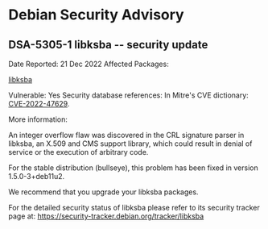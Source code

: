 
Debian Security Advisory
========================


DSA-5305-1 libksba -- security update
-------------------------------------



Date Reported:
21 Dec 2022
Affected Packages:

[libksba](https://packages.debian.org/src:libksba)

Vulnerable:
Yes
Security database references:
In Mitre's CVE dictionary: [CVE-2022-47629](https://security-tracker.debian.org/tracker/CVE-2022-47629).  

More information:

An integer overflow flaw was discovered in the CRL signature parser in
libksba, an X.509 and CMS support library, which could result in denial
of service or the execution of arbitrary code.


For the stable distribution (bullseye), this problem has been fixed in
version 1.5.0-3+deb11u2.


We recommend that you upgrade your libksba packages.


For the detailed security status of libksba please refer to its security
tracker page at:
<https://security-tracker.debian.org/tracker/libksba>





